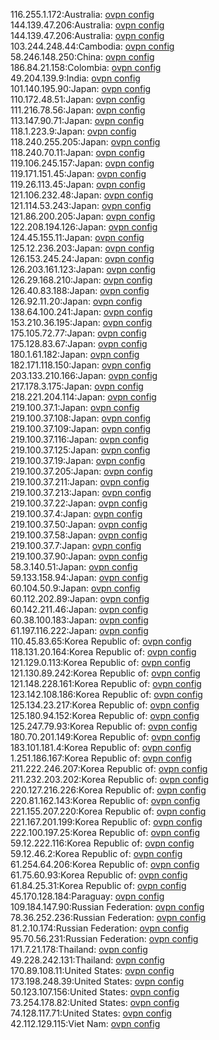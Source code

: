 116.255.1.172:Australia: [ovpn config](vpn/116_255_1_172.ovpn)  
144.139.47.206:Australia: [ovpn config](vpn/144_139_47_206.ovpn)  
144.139.47.206:Australia: [ovpn config](vpn/144_139_47_206.ovpn)  
103.244.248.44:Cambodia: [ovpn config](vpn/103_244_248_44.ovpn)  
58.246.148.250:China: [ovpn config](vpn/58_246_148_250.ovpn)  
186.84.21.158:Colombia: [ovpn config](vpn/186_84_21_158.ovpn)  
49.204.139.9:India: [ovpn config](vpn/49_204_139_9.ovpn)  
101.140.195.90:Japan: [ovpn config](vpn/101_140_195_90.ovpn)  
110.172.48.51:Japan: [ovpn config](vpn/110_172_48_51.ovpn)  
111.216.78.56:Japan: [ovpn config](vpn/111_216_78_56.ovpn)  
113.147.90.71:Japan: [ovpn config](vpn/113_147_90_71.ovpn)  
118.1.223.9:Japan: [ovpn config](vpn/118_1_223_9.ovpn)  
118.240.255.205:Japan: [ovpn config](vpn/118_240_255_205.ovpn)  
118.240.70.11:Japan: [ovpn config](vpn/118_240_70_11.ovpn)  
119.106.245.157:Japan: [ovpn config](vpn/119_106_245_157.ovpn)  
119.171.151.45:Japan: [ovpn config](vpn/119_171_151_45.ovpn)  
119.26.113.45:Japan: [ovpn config](vpn/119_26_113_45.ovpn)  
121.106.232.48:Japan: [ovpn config](vpn/121_106_232_48.ovpn)  
121.114.53.243:Japan: [ovpn config](vpn/121_114_53_243.ovpn)  
121.86.200.205:Japan: [ovpn config](vpn/121_86_200_205.ovpn)  
122.208.194.126:Japan: [ovpn config](vpn/122_208_194_126.ovpn)  
124.45.155.11:Japan: [ovpn config](vpn/124_45_155_11.ovpn)  
125.12.236.203:Japan: [ovpn config](vpn/125_12_236_203.ovpn)  
126.153.245.24:Japan: [ovpn config](vpn/126_153_245_24.ovpn)  
126.203.161.123:Japan: [ovpn config](vpn/126_203_161_123.ovpn)  
126.29.168.210:Japan: [ovpn config](vpn/126_29_168_210.ovpn)  
126.40.83.188:Japan: [ovpn config](vpn/126_40_83_188.ovpn)  
126.92.11.20:Japan: [ovpn config](vpn/126_92_11_20.ovpn)  
138.64.100.241:Japan: [ovpn config](vpn/138_64_100_241.ovpn)  
153.210.36.195:Japan: [ovpn config](vpn/153_210_36_195.ovpn)  
175.105.72.77:Japan: [ovpn config](vpn/175_105_72_77.ovpn)  
175.128.83.67:Japan: [ovpn config](vpn/175_128_83_67.ovpn)  
180.1.61.182:Japan: [ovpn config](vpn/180_1_61_182.ovpn)  
182.171.118.150:Japan: [ovpn config](vpn/182_171_118_150.ovpn)  
203.133.210.166:Japan: [ovpn config](vpn/203_133_210_166.ovpn)  
217.178.3.175:Japan: [ovpn config](vpn/217_178_3_175.ovpn)  
218.221.204.114:Japan: [ovpn config](vpn/218_221_204_114.ovpn)  
219.100.37.1:Japan: [ovpn config](vpn/219_100_37_1.ovpn)  
219.100.37.108:Japan: [ovpn config](vpn/219_100_37_108.ovpn)  
219.100.37.109:Japan: [ovpn config](vpn/219_100_37_109.ovpn)  
219.100.37.116:Japan: [ovpn config](vpn/219_100_37_116.ovpn)  
219.100.37.125:Japan: [ovpn config](vpn/219_100_37_125.ovpn)  
219.100.37.19:Japan: [ovpn config](vpn/219_100_37_19.ovpn)  
219.100.37.205:Japan: [ovpn config](vpn/219_100_37_205.ovpn)  
219.100.37.211:Japan: [ovpn config](vpn/219_100_37_211.ovpn)  
219.100.37.213:Japan: [ovpn config](vpn/219_100_37_213.ovpn)  
219.100.37.22:Japan: [ovpn config](vpn/219_100_37_22.ovpn)  
219.100.37.4:Japan: [ovpn config](vpn/219_100_37_4.ovpn)  
219.100.37.50:Japan: [ovpn config](vpn/219_100_37_50.ovpn)  
219.100.37.58:Japan: [ovpn config](vpn/219_100_37_58.ovpn)  
219.100.37.7:Japan: [ovpn config](vpn/219_100_37_7.ovpn)  
219.100.37.90:Japan: [ovpn config](vpn/219_100_37_90.ovpn)  
58.3.140.51:Japan: [ovpn config](vpn/58_3_140_51.ovpn)  
59.133.158.94:Japan: [ovpn config](vpn/59_133_158_94.ovpn)  
60.104.50.9:Japan: [ovpn config](vpn/60_104_50_9.ovpn)  
60.112.202.89:Japan: [ovpn config](vpn/60_112_202_89.ovpn)  
60.142.211.46:Japan: [ovpn config](vpn/60_142_211_46.ovpn)  
60.38.100.183:Japan: [ovpn config](vpn/60_38_100_183.ovpn)  
61.197.116.222:Japan: [ovpn config](vpn/61_197_116_222.ovpn)  
110.45.83.65:Korea Republic of: [ovpn config](vpn/110_45_83_65.ovpn)  
118.131.20.164:Korea Republic of: [ovpn config](vpn/118_131_20_164.ovpn)  
121.129.0.113:Korea Republic of: [ovpn config](vpn/121_129_0_113.ovpn)  
121.130.89.242:Korea Republic of: [ovpn config](vpn/121_130_89_242.ovpn)  
121.148.228.161:Korea Republic of: [ovpn config](vpn/121_148_228_161.ovpn)  
123.142.108.186:Korea Republic of: [ovpn config](vpn/123_142_108_186.ovpn)  
125.134.23.217:Korea Republic of: [ovpn config](vpn/125_134_23_217.ovpn)  
125.180.94.152:Korea Republic of: [ovpn config](vpn/125_180_94_152.ovpn)  
125.247.79.93:Korea Republic of: [ovpn config](vpn/125_247_79_93.ovpn)  
180.70.201.149:Korea Republic of: [ovpn config](vpn/180_70_201_149.ovpn)  
183.101.181.4:Korea Republic of: [ovpn config](vpn/183_101_181_4.ovpn)  
1.251.186.167:Korea Republic of: [ovpn config](vpn/1_251_186_167.ovpn)  
211.222.246.207:Korea Republic of: [ovpn config](vpn/211_222_246_207.ovpn)  
211.232.203.202:Korea Republic of: [ovpn config](vpn/211_232_203_202.ovpn)  
220.127.216.226:Korea Republic of: [ovpn config](vpn/220_127_216_226.ovpn)  
220.81.162.143:Korea Republic of: [ovpn config](vpn/220_81_162_143.ovpn)  
221.155.207.220:Korea Republic of: [ovpn config](vpn/221_155_207_220.ovpn)  
221.167.201.199:Korea Republic of: [ovpn config](vpn/221_167_201_199.ovpn)  
222.100.197.25:Korea Republic of: [ovpn config](vpn/222_100_197_25.ovpn)  
59.12.222.116:Korea Republic of: [ovpn config](vpn/59_12_222_116.ovpn)  
59.12.46.2:Korea Republic of: [ovpn config](vpn/59_12_46_2.ovpn)  
61.254.64.206:Korea Republic of: [ovpn config](vpn/61_254_64_206.ovpn)  
61.75.60.93:Korea Republic of: [ovpn config](vpn/61_75_60_93.ovpn)  
61.84.25.31:Korea Republic of: [ovpn config](vpn/61_84_25_31.ovpn)  
45.170.128.184:Paraguay: [ovpn config](vpn/45_170_128_184.ovpn)  
109.184.147.90:Russian Federation: [ovpn config](vpn/109_184_147_90.ovpn)  
78.36.252.236:Russian Federation: [ovpn config](vpn/78_36_252_236.ovpn)  
81.2.10.174:Russian Federation: [ovpn config](vpn/81_2_10_174.ovpn)  
95.70.56.231:Russian Federation: [ovpn config](vpn/95_70_56_231.ovpn)  
171.7.21.178:Thailand: [ovpn config](vpn/171_7_21_178.ovpn)  
49.228.242.131:Thailand: [ovpn config](vpn/49_228_242_131.ovpn)  
170.89.108.11:United States: [ovpn config](vpn/170_89_108_11.ovpn)  
173.198.248.39:United States: [ovpn config](vpn/173_198_248_39.ovpn)  
50.123.107.156:United States: [ovpn config](vpn/50_123_107_156.ovpn)  
73.254.178.82:United States: [ovpn config](vpn/73_254_178_82.ovpn)  
74.128.117.71:United States: [ovpn config](vpn/74_128_117_71.ovpn)  
42.112.129.115:Viet Nam: [ovpn config](vpn/42_112_129_115.ovpn)  
